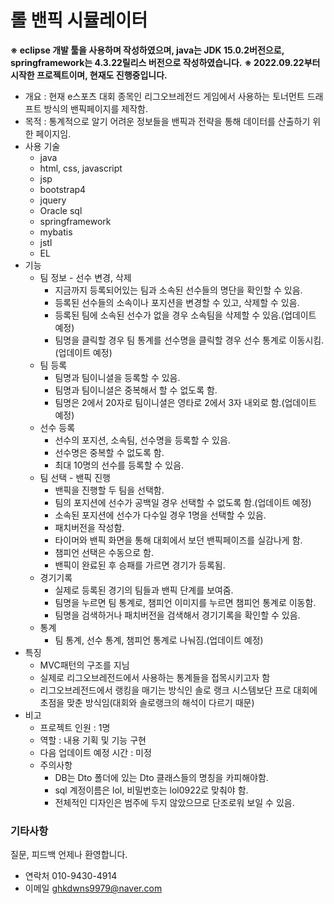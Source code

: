 # 롤 밴픽 시뮬레이터
**※ eclipse 개발 툴을 사용하며 작성하였으며, java는 JDK 15.0.2버전으로, springframework는 4.3.22릴리스 버전으로 작성하였습니다.**
**※ 2022.09.22부터 시작한 프로젝트이며, 현재도 진행중입니다.**

* 개요 : 현재 e스포츠 대회 종목인 리그오브레전드 게임에서 사용하는 토너먼트 드래프트 방식의 밴픽페이지를 제작함.
* 목적 : 통계적으로 알기 어려운 정보들을 밴픽과 전략을 통해 데이터를 산출하기 위한 페이지임.
* 사용 기술
  * java
  * html, css, javascript
  * jsp
  * bootstrap4
  * jquery
  * Oracle sql
  * springframework
  * mybatis
  * jstl
  * EL
* 기능
  * 팀 정보 - 선수 변경, 삭제
    * 지금까지 등록되어있는 팀과 소속된 선수들의 명단을 확인할 수 있음.
    * 등록된 선수들의 소속이나 포지션을 변경할 수 있고, 삭제할 수 있음.
    * 등록된 팀에 소속된 선수가 없을 경우 소속팀을 삭제할 수 있음.(업데이트 예정)
    * 팀명을 클릭할 경우 팀 통계를 선수명을 클릭할 경우 선수 통계로 이동시킴.(업데이트 예정)
  * 팀 등록
    * 팀명과 팀이니셜을 등록할 수 있음.
    * 팀명과 팀이니셜은 중복해서 할 수 없도록 함.
    * 팀명은 2에서 20자로 팀이니셜은 영타로 2에서 3자 내외로 함.(업데이트 예정)
  * 선수 등록
    * 선수의 포지션, 소속팀, 선수명을 등록할 수 있음.
    * 선수명은 중복할 수 없도록 함.
    * 최대 10명의 선수를 등록할 수 있음.
  * 팀 선택 - 밴픽 진행
    * 밴픽을 진행할 두 팀을 선택함.
    * 팀의 포지션에 선수가 공백일 경우 선택할 수 없도록 함.(업데이트 예정)
    * 소속된 포지션에 선수가 다수일 경우 1명을 선택할 수 있음.
    * 패치버전을 작성함.
    * 타이머와 밴픽 화면을 통해 대회에서 보던 밴픽페이즈를 실감나게 함.
    * 챔피언 선택은 수동으로 함.
    * 밴픽이 완료된 후 승패를 가르면 경기가 등록됨.
  * 경기기록
    * 실제로 등록된 경기의 팀들과 밴픽 단계를 보여줌.
    * 팀명을 누르면 팀 통계로, 챔피언 이미지를 누르면 챔피언 통계로 이동함.
    * 팀명을 검색하거나 패치버전을 검색해서 경기기록을 확인할 수 있음.
  * 통계
    * 팀 통계, 선수 통계, 챔피언 통계로 나눠짐.(업데이트 예정)
* 특징
  * MVC패턴의 구조를 지님
  * 실제로 리그오브레전드에서 사용하는 통계들을 접목시키고자 함
  * 리그오브레전드에서 랭킹을 매기는 방식인 솔로 랭크 시스템보단 프로 대회에 초점을 맞춘 방식임(대회와 솔로랭크의 해석이 다르기 때문)
* 비고
  * 프로젝트 인원 : 1명
  * 역할 : 내용 기획 및 기능 구현
  * 다음 업데이트 예정 시간 : 미정
  * 주의사항
    * DB는 Dto 폴더에 있는 Dto 클래스들의 명칭을 카피해야함.
    * sql 계정이름은 lol, 비밀번호는 lol0922로 맞춰야 함.
    * 전체적인 디자인은 범주에 두지 않았으므로 단조로워 보일 수 있음.

### 기타사항
질문, 피드백 언제나 환영합니다.
* 연락처 010-9430-4914
* 이메일 ghkdwns9979@naver.com
